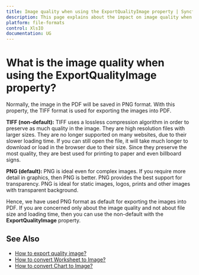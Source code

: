 ```yaml
---
title: Image quality when using the ExportQualityImage property | Syncfusion
description: This page explains about the impact on image quality when using the ExportQualityImage property of XlsIO.
platform: file-formats
control: XlsIO
documentation: UG
---
```


# What is the image quality when using the ExportQualityImage property?

Normally, the image in the PDF will be saved in PNG format. With this property, the TIFF format is used for exporting the images into PDF. 

**TIFF (non-default):**
TIFF uses a lossless compression algorithm in order to preserve as much quality in the image. They are high resolution files with larger sizes. They are no longer supported on many websites, due to their slower loading time. If you can still open the file, it will take much longer to download or load in the browser due to their size. Since they preserve the most quality, they are best used for printing to paper and even billboard signs.

**PNG (default):**
PNG is ideal even for complex images. If you require more detail in graphics, then PNG is better. PNG provides the best support for transparency. PNG is ideal for static images, logos, prints and other images with transparent background.

Hence, we have used PNG format as default for exporting the images into PDF. If you are concerned only about the image quality and not about file size and loading time, then you can use the non-default with the **ExportQualityImage** property.

## See Also

* [How to export quality image?](https://help.syncfusion.com/file-formats/xlsio/excel-to-pdf-converter-settings#export-quality-image)
* [How to convert Worksheet to Image?](https://help.syncfusion.com/file-formats/xlsio/worksheet-to-image-conversion)
* [How to convert Chart to Image?](https://help.syncfusion.com/file-formats/xlsio/chart-to-image-conversion)
